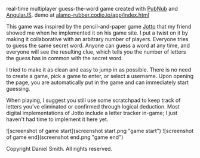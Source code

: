 real-time multiplayer guess-the-word game created with [PubNub](http://pubnub.com/) and [AngularJS](https://angularjs.org/). demo at [alamo-rubber.codio.io/app/index.html](http://alamo-rubber.codio.io/app/index.html)

This game was inspired by the pencil-and-paper game [Jotto](https://en.wikipedia.org/wiki/Jotto) that my friend showed me when he implemented it on his game site. I put a twist on it by making it collaborative with an arbitrary number of players. Everyone tries to guess the same secret word. Anyone can guess a word at any time, and everyone will see the resulting clue, which tells you the number of letters the guess has in common with the secret word.

I tried to make it as clean and easy to jump in as possible. There is no need to create a game, pick a game to enter, or select a username. Upon opening the page, you are automatically put in the game and can immediately start guessing.

When playing, I suggest you still use some scratchpad to keep track of letters you've eliminated or confirmed through logical deduction. Most digital implementations of Jotto include a letter tracker in-game; I just haven't had time to implement it here yet.

![screenshot of game start](screenshot start.png "game start")
![screenshot of game end](screenshot end.png "game end")

Copyright Daniel Smith. All rights reserved.